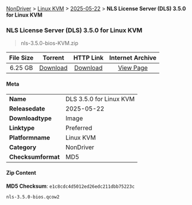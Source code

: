 
[NonDriver](/README.md)  >  [Linux KVM](/index/NonDriver/Linux_KVM.md)  >  [2025-05-22](/index/NonDriver/Linux_KVM/2025-05-22.md)  >  **NLS License Server (DLS) 3.5.0 for Linux KVM**


###    NLS License Server (DLS) 3.5.0 for Linux KVM

> nls-3.5.0-bios-KVM.zip   


| **File Size** | **Torrent**  | **HTTP Link** | **Internet Archive** |
|:-------------:|:------------:|:-------------:|:--------------------:|
| 6.25 GB |  [Download](https://archive.org/download/nvgpu_nls-3.5.0-bios-KVM.zip/nvgpu_nls-3.5.0-bios-KVM.zip_archive.torrent)       | [Download](https://archive.org/compress/nvgpu_nls-3.5.0-bios-KVM.zip) | [View Page](https://archive.org/details/nvgpu_nls-3.5.0-bios-KVM.zip)       |

#### Meta

<table>
<tr><td><strong>Name</strong></td><td>DLS 3.5.0 for Linux KVM</td></tr>
<tr><td><strong>Releasedate</strong></td><td>2025-05-22</td></tr>
<tr><td><strong>Downloadtype</strong></td><td>Image</td></tr>
<tr><td><strong>Linktype</strong></td><td>Preferred</td></tr>
<tr><td><strong>Platformname</strong></td><td>Linux KVM</td></tr>
<tr><td><strong>Category</strong></td><td>NonDriver</td></tr>
<tr><td><strong>Checksumformat</strong></td><td>MD5</td></tr>
</table>

#### Zip Content

**MD5 Checksum**: `e1c8cdc4d5012ed26edc211dbb75223c`

```text
nls-3.5.0-bios.qcow2
```